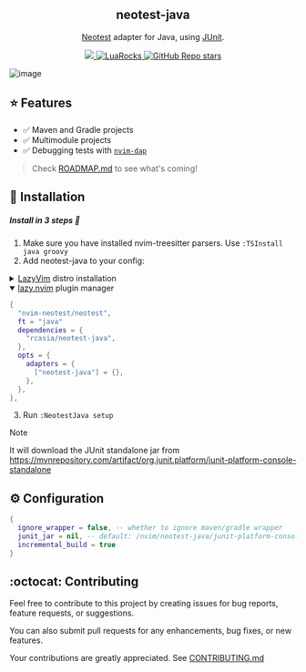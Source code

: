 
<section align="center">

  <h1>neotest-java</h1>
  <p> <a href="https://github.com/rcarriga/neotest">Neotest</a> adapter for Java, using <a href="https://github.com/junit-team/junit5">JUnit</a>.</p>

  <a href="https://github.com/rcasia/neotest-java/actions/workflows/makefile.yml">
    <img src="https://github.com/rcasia/neotest-java/actions/workflows/makefile.yml/badge.svg">
  </a>
  <a href="https://luarocks.org/modules/rcasia/neotest-java">
    <img alt="LuaRocks" src="https://img.shields.io/luarocks/v/rcasia/neotest-java">
  </a>

  <a href="https://github.com/rcasia/neotest-java">
    <img alt="GitHub Repo stars" src="https://img.shields.io/github/stars/rcasia/neotest-java">
  </a>
</section>

![image](https://github.com/user-attachments/assets/d1d77980-faab-4110-9b7c-ae6911a3d42c)

## ⭐ Features
- ✅ Maven and Gradle projects
- ✅ Multimodule projects
- ✅ Debugging tests with [`nvim-dap`](https://github.com/mfussenegger/nvim-dap)

> Check [ROADMAP.md](./ROADMAP.md) to see what's coming!

## :wrench: Installation

##### Install in 3 steps :athletic_shoe:

1. Make sure you have installed nvim-treesitter parsers. Use `:TSInstall java groovy`
2. Add neotest-java to your config:

<details>
  <summary><a href="https://github.com/LazyVim/LazyVim">LazyVim</a> distro installation</summary>

  ```lua
  return {
    {
      "rcasia/neotest-java",
      ft = "java",
      init = function()
        -- override the default keymaps.
        -- needed until neotest-java is integrated in LazyVim
        local keys = require("lazyvim.plugins.lsp.keymaps").get()
        -- run test file
        keys[#keys + 1] = {"<leader>tt", function() require("neotest").run.run(vim.fn.expand("%")) end, mode = "n" }
        -- run nearest test
        keys[#keys + 1] = {"<leader>tr", function() require("neotest").run.run() end, mode = "n" }
        -- debug test file
        keys[#keys + 1] = {"<leader>tD", function() require("neotest").run.run({ strategy = "dap" }) end, mode = "n" }
        -- debug nearest test
        keys[#keys + 1] = {"<leader>td", function() require("neotest").run.run({ vim.fn.expand("%"), strategy = "dap" }) end, mode = "n" }
      end,
    },
    {
      "nvim-neotest/neotest",
      dependencies = {
        "nvim-neotest/nvim-nio",
        "nvim-lua/plenary.nvim",
        "antoinemadec/FixCursorHold.nvim",
        "nvim-treesitter/nvim-treesitter"
      },
      opts = {
        adapters = {
            ["neotest-java"] = {
              -- config here
            },
        },
      },
    },
  }
```

</details>
<details open>
  <summary><a href="https://github.com/folke/lazy.nvim">lazy.nvim</a> plugin manager</summary>

  ```lua
  {
    "nvim-neotest/neotest",
    ft = "java"
    dependencies = {
      "rcasia/neotest-java",
    },
    opts = {
      adapters = {
        ["neotest-java"] = {},
      },
    },
  },
  ```

</details>

3. Run `:NeotestJava setup`

> [!NOTE]
> It will download the JUnit standalone jar from
> https://mvnrepository.com/artifact/org.junit.platform/junit-platform-console-standalone


## :gear: Configuration

```lua
{
  ignore_wrapper = false, -- whether to ignore maven/gradle wrapper
  junit_jar = nil, -- default: /nvim/neotest-java/junit-platform-console-standalone-[version].jar
  incremental_build = true
}
```

## :octocat: Contributing

Feel free to contribute to this project by creating issues for bug
reports, feature requests, or suggestions.

You can also submit pull requests for any enhancements, bug fixes, or new features.

Your contributions are greatly appreciated. See [CONTRIBUTING.md](https://github.com/rcasia/neotest-java/blob/main/CONTRIBUTING.md)
